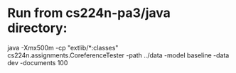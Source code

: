 # Run from cs224n-pa3/java directory:
java -Xmx500m -cp "extlib/*:classes" cs224n.assignments.CoreferenceTester -path ../data -model baseline -data dev -documents 100